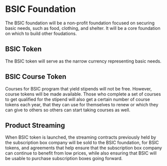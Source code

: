 # BSIC Foundation

The BSIC foundation will be a non-profit foundation focused on securing basic needs, such as food, clothing, and shelter. It will be a core foundation on which to build other foudations.

## BSIC Token

The BSIC token will serve as the narrow currency representing basic needs. 

## BSIC Course Token

Courses for BSIC program that yield stipends will not be free. However, course tokens will be made available. Those who complete a set of courses to get qualified for the stipend will also get a certain number of course tokens each year, that they can use for themselves to renew or which they can give to others so others can start taking courses as well. 

## Product Streaming

When BSIC token is launched, the streaming contracts previously held by the subscription box company will be sold to the BSIC foundation, for BSIC tokens, and agreements that help ensure that the subscription box company can continue to benefit from low prices, while also ensuring that BSIC will be usable to purchase subscription boxes going forward.
